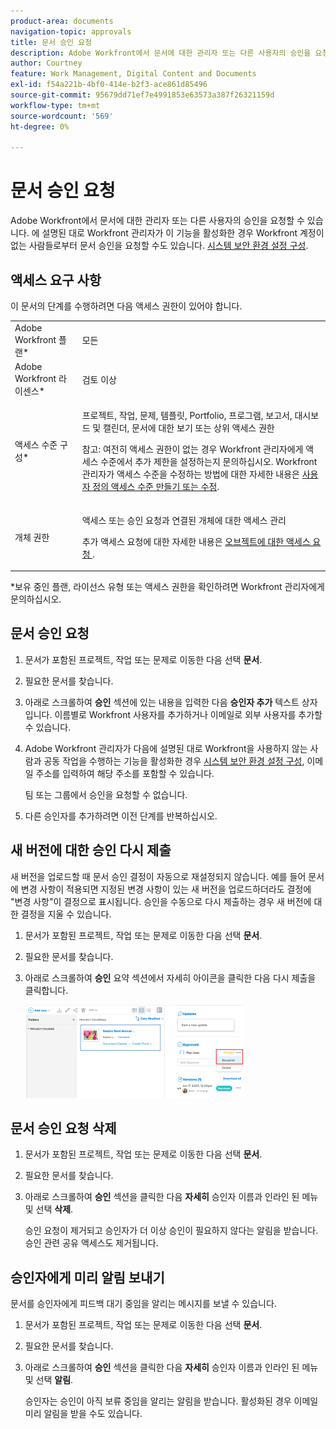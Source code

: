 ```yaml
---
product-area: documents
navigation-topic: approvals
title: 문서 승인 요청
description: Adobe Workfront에서 문서에 대한 관리자 또는 다른 사용자의 승인을 요청할 수 있습니다. 시스템 보안 환경 설정 구성에 설명된 대로 Workfront 관리자가 이 기능을 활성화한 경우 Workfront 계정이 없는 사람들로부터 문서 승인을 요청할 수도 있습니다.
author: Courtney
feature: Work Management, Digital Content and Documents
exl-id: f54a221b-4bf0-414e-b2f3-ace861d85496
source-git-commit: 95679dd71ef7e4991853e63573a387f26321159d
workflow-type: tm+mt
source-wordcount: '569'
ht-degree: 0%

---
```


# 문서 승인 요청

Adobe Workfront에서 문서에 대한 관리자 또는 다른 사용자의 승인을 요청할 수 있습니다. 에 설명된 대로 Workfront 관리자가 이 기능을 활성화한 경우 Workfront 계정이 없는 사람들로부터 문서 승인을 요청할 수도 있습니다. [시스템 보안 환경 설정 구성](../../administration-and-setup/manage-workfront/security/configure-security-preferences.md).

## 액세스 요구 사항

이 문서의 단계를 수행하려면 다음 액세스 권한이 있어야 합니다.

<table style="table-layout:auto"> 
 <col> 
 <col> 
 <tbody> 
  <tr> 
   <td role="rowheader">Adobe Workfront 플랜*</td> 
   <td> <p>모든</p> </td> 
  </tr> 
  <tr> 
   <td role="rowheader">Adobe Workfront 라이센스*</td> 
   <td> <p>검토 이상</p> </td> 
  </tr> 
  <tr> 
   <td role="rowheader">액세스 수준 구성*</td> 
   <td> <p>프로젝트, 작업, 문제, 템플릿, Portfolio, 프로그램, 보고서, 대시보드 및 캘린더, 문서에 대한 보기 또는 상위 액세스 권한</p> <p>참고: 여전히 액세스 권한이 없는 경우 Workfront 관리자에게 액세스 수준에서 추가 제한을 설정하는지 문의하십시오. Workfront 관리자가 액세스 수준을 수정하는 방법에 대한 자세한 내용은 <a href="../../administration-and-setup/add-users/configure-and-grant-access/create-modify-access-levels.md" class="MCXref xref">사용자 정의 액세스 수준 만들기 또는 수정</a>.</p> </td> 
  </tr> 
  <tr> 
   <td role="rowheader">개체 권한</td> 
   <td> <p>액세스 또는 승인 요청과 연결된 개체에 대한 액세스 관리 </p> <p>추가 액세스 요청에 대한 자세한 내용은 <a href="../../workfront-basics/grant-and-request-access-to-objects/request-access.md" class="MCXref xref">오브젝트에 대한 액세스 요청 </a>.</p> </td> 
  </tr> 
 </tbody> 
</table>

&#42;보유 중인 플랜, 라이선스 유형 또는 액세스 권한을 확인하려면 Workfront 관리자에게 문의하십시오.

## 문서 승인 요청

1. 문서가 포함된 프로젝트, 작업 또는 문제로 이동한 다음 선택 **문서**.
1. 필요한 문서를 찾습니다.

1. 아래로 스크롤하여 **승인** 섹션에 있는 내용을 입력한 다음 **승인자 추가** 텍스트 상자입니다. 이름별로 Workfront 사용자를 추가하거나 이메일로 외부 사용자를 추가할 수 있습니다.

1. Adobe Workfront 관리자가 다음에 설명된 대로 Workfront을 사용하지 않는 사람과 공동 작업을 수행하는 기능을 활성화한 경우 [시스템 보안 환경 설정 구성](../../administration-and-setup/manage-workfront/security/configure-security-preferences.md), 이메일 주소를 입력하여 해당 주소를 포함할 수 있습니다.

   팀 또는 그룹에서 승인을 요청할 수 없습니다.

1. 다른 승인자를 추가하려면 이전 단계를 반복하십시오.

## 새 버전에 대한 승인 다시 제출

새 버전을 업로드할 때 문서 승인 결정이 자동으로 재설정되지 않습니다. 예를 들어 문서에 변경 사항이 적용되면 지정된 변경 사항이 있는 새 버전을 업로드하더라도 결정에 &quot;변경 사항&quot;이 결정으로 표시됩니다. 승인을 수동으로 다시 제출하는 경우 새 버전에 대한 결정을 지울 수 있습니다.

1. 문서가 포함된 프로젝트, 작업 또는 문제로 이동한 다음 선택 **문서**.
1. 필요한 문서를 찾습니다.

1. 아래로 스크롤하여 **승인** 요약 섹션에서 자세히 아이콘을 클릭한 다음 다시 제출을 클릭합니다.

   ![](assets/nwe-resubmit-approval-350x149.png)

## 문서 승인 요청 삭제

1. 문서가 포함된 프로젝트, 작업 또는 문제로 이동한 다음 선택 **문서**.
1. 필요한 문서를 찾습니다.

1. 아래로 스크롤하여 **승인** 섹션을 클릭한 다음 **자세히** 승인자 이름과 인라인 된 메뉴 및 선택 **삭제**.

   승인 요청이 제거되고 승인자가 더 이상 승인이 필요하지 않다는 알림을 받습니다. 승인 관련 공유 액세스도 제거됩니다.

## 승인자에게 미리 알림 보내기

문서를 승인자에게 피드백 대기 중임을 알리는 메시지를 보낼 수 있습니다.

1. 문서가 포함된 프로젝트, 작업 또는 문제로 이동한 다음 선택 **문서**.
1. 필요한 문서를 찾습니다.

1. 아래로 스크롤하여 **승인** 섹션을 클릭한 다음 **자세히** 승인자 이름과 인라인 된 메뉴 및 선택 **알림**.

   승인자는 승인이 아직 보류 중임을 알리는 알림을 받습니다. 활성화된 경우 이메일 미리 알림을 받을 수도 있습니다.
